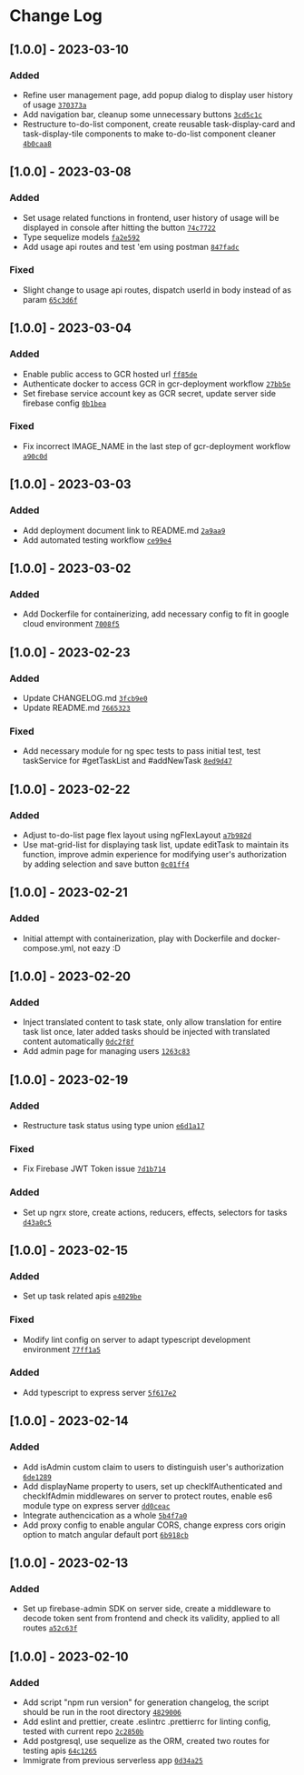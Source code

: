 # Change Log

## [1.0.0] - 2023-03-10

### Added
- Refine user management page, add popup dialog to display user history of usage [`370373a`](https://github.com/horus2121/To-Dos/commit/370373abdf7d58b36c15d5bea917e50455a90844)
- Add navigation bar, cleanup some unnecessary buttons [`3cd5c1c`](https://github.com/horus2121/To-Dos/commit/3cd5c1caf310b4353733198d1b5f8074ba175858)
- Restructure to-do-list component, create reusable task-display-card and task-display-tile components to make to-do-list component cleaner [`4b0caa8`](https://github.com/horus2121/To-Dos/commit/4b0caa863a9ab1db98261fcc50b65c8836d74382)


## [1.0.0] - 2023-03-08

### Added
- Set usage related functions in frontend, user history of usage will be displayed in console after hitting the button [`74c7722`](https://github.com/horus2121/To-Dos/commit/74c7722d0af28d1b76dcd189d57cfbfce24b9526)
- Type sequelize models [`fa2e592`](https://github.com/horus2121/To-Dos/commit/fa2e592e28adb25e804cae8ec23309d85db503d4)
- Add usage api routes and test 'em using postman [`847fadc`](https://github.com/horus2121/To-Dos/commit/847fadc6115b6a4f8870ad29f3527a2edfbda80e)

### Fixed
- Slight change to usage api routes, dispatch userId in body instead of as param [`65c3d6f`](https://github.com/horus2121/To-Dos/commit/65c3d6f1c10b82018f299966a5d89834c811cbe7)

## [1.0.0] - 2023-03-04

### Added
- Enable public access to GCR hosted url [`ff85de`](https://github.com/horus2121/To-Dos/commit/ff85de6c561338df311a87062435a3d120ff5730)
- Authenticate docker to access GCR in gcr-deployment workflow [`27bb5e`](https://github.com/horus2121/To-Dos/commit/27bb5e778ca453d0789779678a67d4d7215fff1b)
- Set firebase service account key as GCR secret, update server side firebase config [`0b1bea`](https://github.com/horus2121/To-Dos/commit/0b1bea0af8e1907773c7ff423e4a91ffee915e18)

### Fixed
- Fix incorrect IMAGE_NAME in the last step of gcr-deployment workflow [`a90c0d`](https://github.com/horus2121/To-Dos/commit/a90c0d5e093df6a3257b3f6118be5ca3323f56fd)

## [1.0.0] - 2023-03-03

### Added
- Add deployment document link to README.md [`2a9aa9`](https://github.com/horus2121/To-Dos/commit/2a9aa9494fac46af0a94b25e04a902582b06adf2)
- Add automated testing workflow [`ce99e4`](https://github.com/horus2121/To-Dos/commit/ce99e42c358064514f935744fc97fcb6487f4174)

## [1.0.0] - 2023-03-02

### Added
- Add Dockerfile for containerizing, add necessary config to fit in google cloud environment [`7008f5`](https://github.com/horus2121/To-Dos/commit/7008f57710dbd2362d5ffb59b6eb9915fefb909b)

## [1.0.0] - 2023-02-23

### Added
- Update CHANGELOG.md [`3fcb9e0`](https://github.com/horus2121/To-Dos/commit/3fcb9e05b77b3fbc2896e7462ae549624818a2cb)
- Update README.md [`7665323`](https://github.com/horus2121/To-Dos/commit/7665323e66a04a7738f868af096014ed073d4b31)

### Fixed
- Add necessary module for ng spec tests to pass initial test, test taskService for #getTaskList and #addNewTask [`8ed9d47`](https://github.com/horus2121/To-Dos/commit/8ed9d4760204202689d7280df2697d6d0ea163c5)

## [1.0.0] - 2023-02-22

### Added
- Adjust to-do-list page flex layout using ngFlexLayout [`a7b982d`](https://github.com/horus2121/To-Dos/commit/a7b982dc248e9872682e6cd35ec6d563f8c41427)
- Use mat-grid-list for displaying task list, update editTask to maintain its function, improve admin experience for modifying user's authorization by adding selection and save button [`0c01ff4`](https://github.com/horus2121/To-Dos/commit/0c01ff48191fb7780df4847d4522811452fb56ee)

## [1.0.0] - 2023-02-21

### Added
- Initial attempt with containerization, play with Dockerfile and docker-compose.yml, not eazy :D

## [1.0.0] - 2023-02-20

### Added
- Inject translated content to task state, only allow translation for entire task list once, later added tasks should be injected with translated content automatically [`0dc2f8f`](https://github.com/horus2121/To-Dos/commit/0dc2f8faa124ec594fd268d7d49fb843071ff704)
- Add admin page for managing users [`1263c83`](https://github.com/horus2121/To-Dos/commit/1263c8352e8338f3d19241db5ee5cd7aa1054878)

## [1.0.0] - 2023-02-19

### Added
- Restructure task status using type union [`e6d1a17`](https://github.com/horus2121/To-Dos/commit/e6d1a1786434a83625dc74022e88e53e07cc99aa)

### Fixed
- Fix Firebase JWT Token issue [`7d1b714`](https://github.com/horus2121/To-Dos/commit/7d1b714f0e784ba38964dc84cbd37a2882fae7de)

### Added
- Set up ngrx store, create actions, reducers, effects, selectors for tasks [`d43a0c5`](https://github.com/horus2121/To-Dos/commit/d43a0c59f9bbe009ad07ee74bde1f91d94fb6fac)

## [1.0.0] - 2023-02-15

### Added
- Set up task related apis [`e4029be`](https://github.com/horus2121/To-Dos/commit/e4029bea359f01294dc6d4fa1bd92a9d2067cf73)

### Fixed
- Modify lint config on server to adapt typescript development environment [`77ff1a5`](https://github.com/horus2121/To-Dos/commit/77ff1a5c6cfbf748f582214a5c7375a5004bede7)

### Added
- Add typescript to express server [`5f617e2`](https://github.com/horus2121/To-Dos/commit/5f617e23a9209021f6177f2747421ac1f1dbdfb8)

## [1.0.0] - 2023-02-14

### Added
- Add isAdmin custom claim to users to distinguish user's authorization [`6de1289`](https://github.com/horus2121/To-Dos/commmit/6de128939d372b8904ffcca08bafd701833e5093)
- Add displayName property to users, set up checkIfAuthenticated and checkIfAdmin middlewares on server to protect routes, enable es6 module type on express server [`dd0ceac`](https://github.com/horus2121/To-Dos/commit/dd0ceac17551e54a9b674a861ae71d8f875540d8)
- Integrate authencication as a whole [`5b4f7a0`](https://github.com/horus2121/To-Dos/commit/5b4f7a075bb99a1d628d2ffcc4c5119eabbbff39)
- Add proxy config to enable angular CORS, change express cors origin option to match angular default port [`6b918cb`](https://github.com/horus2121/To-Dos/commit/6b918cb1edb79f69dfc2a9a896f959f77a34eb9a)

## [1.0.0] - 2023-02-13

### Added
- Set up firebase-admin SDK on server side, create a middleware to decode token sent from frontend and check its validity, applied to all routes [`a52c63f`](https://github.com/horus2121/To-Dos/commit/a52c63fa700bcee56effcee64c38d02c7de5d623)

## [1.0.0] - 2023-02-10

### Added
  
- Add script "npm run version" for generation changelog, the script should be run in the root directory [`4829006`](https://github.com/horus2121/To-Dos/commit/4829006a132bc6e0b4e97d6f85f08b3419c943b4)
- Add eslint and prettier, create .eslintrc .prettierrc for linting config, tested with current repo [`2c2850b`](https://github.com/horus2121/To-Dos/commit/2c2850b9c175d1a08a546fce58845f7fea30df83)
- Add postgresql, use sequelize as the ORM, created two routes for testing apis [`64c1265`](https://github.com/horus2121/To-Dos/commit/64c1265f40bad6b188ff965acb6c718e9262b63d)
- Immigrate from previous serverless app [`0d34a25`](https://github.com/horus2121/To-Dos/commit/0d34a257d20b6efe8a41ee002b5aa9b4c5f5476e)
